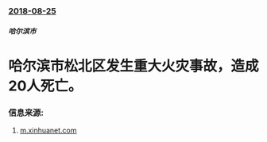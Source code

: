 ### [2018-08-25](/news/2018/08/25/index.md)

##### 哈尔滨市
# 哈尔滨市松北区发生重大火灾事故，造成20人死亡。 




### 信息来源:

1. [m.xinhuanet.com](http://m.xinhuanet.com/hlj/2018-08/26/c_137419464.htm)
